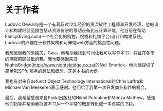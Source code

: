 # 关于作者

Ludovic Dewailly是一个有着超过12年经验的资深软件工程师和开发经理，他的设计和构建经验范围包括从资源有限的移动设备到云计算环境。他目前在帮助FancyGiving.com(一个社会化的购物，祝福和礼物平台)设计和构建系统。Ludovic的兴趣在于软件架构和可伸缩web方面的挑战性问题。

我想感谢我的未婚夫，Gaia，他帮助我找到时间让我可以写作本书，并且在冬季的深夜照顾过敏的我。我也要感谢来自NightsBridge(http://www.nightsbridge.co.za)的Neil Emerick，他为我提供了简单RESTful服务的想法和概念，这是本书的大纲。

我也有对来自defunct Object Technology International的Chris Laffra和Michael Van Meekeren表示感谢。他们给了我第一次开发商业软件的机会。

最后，我希望感谢来自Packt出版社的Nikhil Potdukhe和Menza Mathew，感谢他们指导并帮助我将这本书从一个平常的概念转化成一本真实的书籍。

